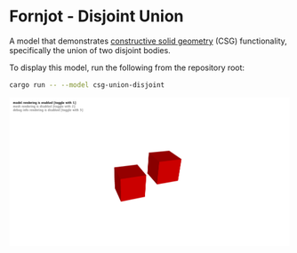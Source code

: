 # Fornjot - Disjoint Union

A model that demonstrates [constructive solid geometry](https://en.wikipedia.org/wiki/Constructive_solid_geometry) (CSG) functionality, specifically the union of two disjoint bodies.

To display this model, run the following from the repository root:
``` sh
cargo run -- --model csg-union-disjoint
```

![Screenshot of the disjoint union model](csg-union-disjoint.png)
